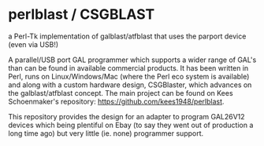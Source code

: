 # perlblast / CSGBLAST
a Perl-Tk implementation of galblast/atfblast that uses the parport device (even via USB!)

A parallel/USB port GAL programmer which supports a wider range of GAL's than can be found in available commercial products. It has been written in Perl, runs on Linux/Windows/Mac (where the Perl eco system is available) and
along with a custom hardware design, CSGBlaster, which advances on the galblast/atfblast concept. The main project can be found on Kees Schoenmaker's repository: https://github.com/kees1948/perlblast.

This repository provides the design for an adapter to program GAL26V12 devices which being plentiful on Ebay (to say they went out of production a long time ago) but very little (ie. none) programmer support.
